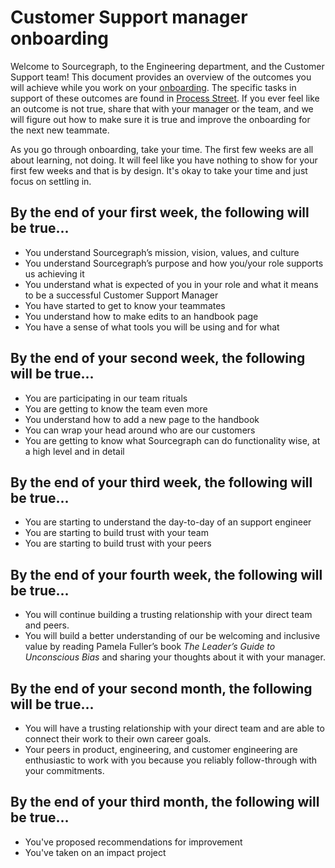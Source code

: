 # Customer Support manager onboarding

Welcome to Sourcegraph, to the Engineering department, and the Customer Support team! This document provides an overview of the outcomes you will achieve while you work on your [onboarding](index.md). The specific tasks in support of these outcomes are found in [Process Street](https://app.process.st/reports). If you ever feel like an outcome is not true, share that with your manager or the team, and we will figure out how to make sure it is true and improve the onboarding for the next new teammate.

As you go through onboarding, take your time. The first few weeks are all about learning, not doing. It will feel like you have nothing to show for your first few weeks and that is by design. It's okay to take your time and just focus on settling in.

## By the end of your first week, the following will be true...

- You understand Sourcegraph’s mission, vision, values, and culture
- You understand Sourcegraph’s purpose and how you/your role supports us achieving it
- You understand what is expected of you in your role and what it means to be a successful Customer Support Manager
- You have started to get to know your teammates
- You understand how to make edits to an handbook page
- You have a sense of what tools you will be using and for what

## By the end of your second week, the following will be true...

- You are participating in our team rituals
- You are getting to know the team even more
- You understand how to add a new page to the handbook
- You can wrap your head around who are our customers
- You are getting to know what Sourcegraph can do functionality wise, at a high level and in detail

## By the end of your third week, the following will be true...

- You are starting to understand the day-to-day of an support engineer
- You are starting to build trust with your team
- You are starting to build trust with your peers

## By the end of your fourth week, the following will be true...

- You will continue building a trusting relationship with your direct team and peers.
- You will build a better understanding of our be welcoming and inclusive value by reading Pamela Fuller’s book _The Leader’s Guide to Unconscious Bias_ and sharing your thoughts about it with your manager.

## By the end of your second month, the following will be true...

- You will have a trusting relationship with your direct team and are able to connect their work to their own career goals.
- Your peers in product, engineering, and customer engineering are enthusiastic to work with you because you reliably follow-through with your commitments.

## By the end of your third month, the following will be true…

- You've proposed recommendations for improvement
- You've taken on an impact project
